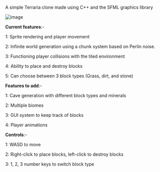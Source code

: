 A simple Terraria clone made using C++ and the SFML graphics library


![image](https://github.com/user-attachments/assets/83b66060-5034-41d7-8d59-9b2d1a164436)


**Current features**:-

1: Sprite rendering and player movement

2: Infinite world generation using a chunk system based on Perlin noise.

3: Functioning player collisions with the tiled environment

4: Ability to place and destroy blocks

5: Can choose between 3 block types (Grass, dirt, and stone)


**Features to add**:-

1: Cave generation with different block types and minerals

2: Multiple biomes

3: GUI system to keep track of blocks

4: Player animations


**Controls**:-

1: WASD to move

2: Right-click to place blocks, left-click to destroy blocks

3: 1, 2, 3 number keys to switch block type


